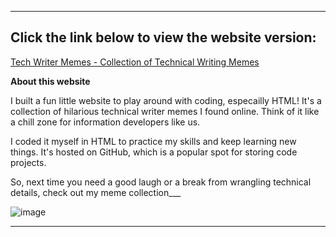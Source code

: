 ___

## Click the link below to view the website version:
[Tech Writer Memes - Collection of Technical Writing Memes](https://vishnudastw.github.io/techwrite_meme/#)


**About this website**


I built a fun little website to play around with coding, especailly HTML! It's a collection of hilarious technical writer memes I found online. Think of it like a chill zone for information developers like us.

I coded it myself in HTML to practice my skills and keep learning new things. It's hosted on GitHub, which is a popular spot for storing code projects.

So, next time you need a good laugh or a break from wrangling technical details, check out my meme collection___

![image](https://github.com/user-attachments/assets/e7631b59-fff0-478a-8953-74b74da14244)

___



